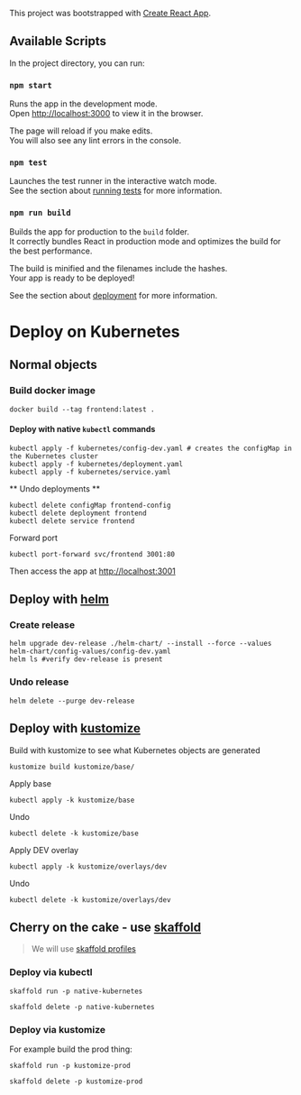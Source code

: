 This project was bootstrapped with [Create React App](https://github.com/facebook/create-react-app).

## Available Scripts

In the project directory, you can run:

### `npm start`

Runs the app in the development mode.<br>
Open [http://localhost:3000](http://localhost:3000) to view it in the browser.

The page will reload if you make edits.<br>
You will also see any lint errors in the console.

### `npm test`

Launches the test runner in the interactive watch mode.<br>
See the section about [running tests](https://facebook.github.io/create-react-app/docs/running-tests) for more information.

### `npm run build`

Builds the app for production to the `build` folder.<br>
It correctly bundles React in production mode and optimizes the build for the best performance.

The build is minified and the filenames include the hashes.<br>
Your app is ready to be deployed!

See the section about [deployment](https://facebook.github.io/create-react-app/docs/deployment) for more information.


# Deploy on Kubernetes

## Normal objects

### Build docker image
```
docker build --tag frontend:latest .
```

#### Deploy with native `kubectl` commands
```
kubectl apply -f kubernetes/config-dev.yaml # creates the configMap in the Kubernetes cluster
kubectl apply -f kubernetes/deployment.yaml
kubectl apply -f kubernetes/service.yaml
```

** Undo deployments ** 

```
kubectl delete configMap frontend-config
kubectl delete deployment frontend
kubectl delete service frontend
```

Forward port 

```
kubectl port-forward svc/frontend 3001:80
```

Then access the app at [http://localhost:3001](http://localhost:3001)

## Deploy with [helm](https://helm.sh/)

### Create release
```
helm upgrade dev-release ./helm-chart/ --install --force --values helm-chart/config-values/config-dev.yaml
helm ls #verify dev-release is present
```


### Undo release

```
helm delete --purge dev-release
```

## Deploy with [kustomize](https://kustomize.io/)

Build with kustomize to see what Kubernetes objects are generated
```
kustomize build kustomize/base/
```

Apply base
```
kubectl apply -k kustomize/base
```

Undo
```
kubectl delete -k kustomize/base
```

Apply DEV overlay
```
kubectl apply -k kustomize/overlays/dev
```

Undo
```
kubectl delete -k kustomize/overlays/dev
```

## Cherry on the cake - use [skaffold](https://skaffold.dev/)

> We will use [skaffold profiles](https://skaffold.dev/docs/how-tos/profiles/)

### Deploy via kubectl 
```
skaffold run -p native-kubernetes
```

```
skaffold delete -p native-kubernetes
```


### Deploy via kustomize

For example build the prod thing:
```
skaffold run -p kustomize-prod
```

```
skaffold delete -p kustomize-prod
```
